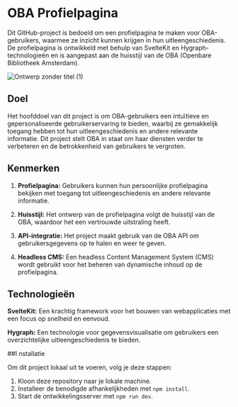 # OBA Profielpagina

Dit GitHub-project is bedoeld om een profielpagina te maken voor OBA-gebruikers, waarmee ze inzicht kunnen krijgen in hun uitleengeschiedenis. De profielpagina is ontwikkeld met behulp van SvelteKit en Hygraph-technologieën en is aangepast aan de huisstijl van de OBA (Openbare Bibliotheek Amsterdam).

![Ontwerp zonder titel (1)](https://github.com/Trisjan/lose-your-head-the-client-case/assets/54691201/413dad6c-d355-4b5f-ad8f-9b28b57dbd98)


## Doel 

Het hoofddoel van dit project is om OBA-gebruikers een intuïtieve en gepersonaliseerde gebruikerservaring te bieden, waarbij ze gemakkelijk toegang hebben tot hun uitleengeschiedenis en andere relevante informatie. Dit project stelt OBA in staat om haar diensten verder te verbeteren en de betrokkenheid van gebruikers te vergroten.

## Kenmerken
1. **Profielpagina:** Gebruikers kunnen hun persoonlijke profielpagina bekijken met toegang tot uitleengeschiedenis en andere relevante informatie.

2. **Huisstijl:** Het ontwerp van de profielpagina volgt de huisstijl van de OBA, waardoor het een vertrouwde uitstraling heeft.

3. **API-integratie:** Het project maakt gebruik van de OBA API om gebruikersgegevens op te halen en weer te geven.

4. **Headless CMS:** Een headless Content Management System (CMS) wordt gebruikt voor het beheren van dynamische inhoud op de profielpagina.

## Technologieën

**SvelteKit:** Een krachtig framework voor het bouwen van webapplicaties met een focus op snelheid en eenvoud.

**Hygraph:** Een technologie voor gegevensvisualisatie om gebruikers een overzichtelijke uitleengeschiedenis te bieden.

##I nstallatie

Om dit project lokaal uit te voeren, volg je deze stappen:

1. Kloon deze repository naar je lokale machine.
2. Installeer de benodigde afhankelijkheden met `npm install`.
3. Start de ontwikkelingsserver met `npm run dev`.
 
